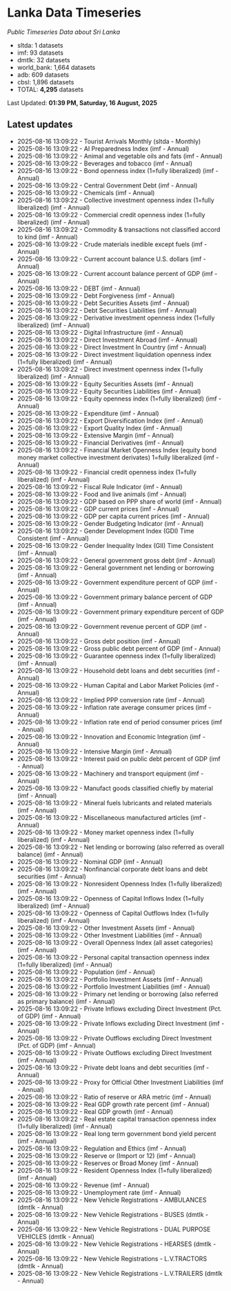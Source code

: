 # Lanka Data Timeseries
*Public Timeseries Data about Sri Lanka*

* sltda: 1 datasets
* imf: 93 datasets
* dmtlk: 32 datasets
* world_bank: 1,664 datasets
* adb: 609 datasets
* cbsl: 1,896 datasets
* TOTAL: **4,295** datasets

Last Updated: **01:39 PM, Saturday, 16 August, 2025**

## Latest updates

* 2025-08-16 13:09:22 - Tourist Arrivals Monthly (sltda - Monthly)
* 2025-08-16 13:09:22 - AI Preparedness Index (imf - Annual)
* 2025-08-16 13:09:22 - Animal and vegetable oils and fats (imf - Annual)
* 2025-08-16 13:09:22 - Beverages and tobacco (imf - Annual)
* 2025-08-16 13:09:22 - Bond openness index (1=fully liberalized) (imf - Annual)
* 2025-08-16 13:09:22 - Central Government Debt (imf - Annual)
* 2025-08-16 13:09:22 - Chemicals (imf - Annual)
* 2025-08-16 13:09:22 - Collective investment openness index (1=fully liberalized) (imf - Annual)
* 2025-08-16 13:09:22 - Commercial credit openness index (1=fully liberalized) (imf - Annual)
* 2025-08-16 13:09:22 - Commodity & transactions not classified accord to kind (imf - Annual)
* 2025-08-16 13:09:22 - Crude materials inedible except fuels (imf - Annual)
* 2025-08-16 13:09:22 - Current account balance U.S. dollars (imf - Annual)
* 2025-08-16 13:09:22 - Current account balance percent of GDP (imf - Annual)
* 2025-08-16 13:09:22 - DEBT (imf - Annual)
* 2025-08-16 13:09:22 - Debt Forgiveness (imf - Annual)
* 2025-08-16 13:09:22 - Debt Securities Assets (imf - Annual)
* 2025-08-16 13:09:22 - Debt Securities Liabilities (imf - Annual)
* 2025-08-16 13:09:22 - Derivative investment openness index (1=fully liberalized) (imf - Annual)
* 2025-08-16 13:09:22 - Digital Infrastructure (imf - Annual)
* 2025-08-16 13:09:22 - Direct Investment Abroad (imf - Annual)
* 2025-08-16 13:09:22 - Direct Investment In Country (imf - Annual)
* 2025-08-16 13:09:22 - Direct investment liquidation openness index (1=fully liberalized) (imf - Annual)
* 2025-08-16 13:09:22 - Direct investment openness index (1=fully liberalized) (imf - Annual)
* 2025-08-16 13:09:22 - Equity Securities Assets (imf - Annual)
* 2025-08-16 13:09:22 - Equity Securities Liabilities (imf - Annual)
* 2025-08-16 13:09:22 - Equity openness index (1=fully liberalized) (imf - Annual)
* 2025-08-16 13:09:22 - Expenditure (imf - Annual)
* 2025-08-16 13:09:22 - Export Diversification Index (imf - Annual)
* 2025-08-16 13:09:22 - Export Quality Index (imf - Annual)
* 2025-08-16 13:09:22 - Extensive Margin (imf - Annual)
* 2025-08-16 13:09:22 - Financial Derivatives (imf - Annual)
* 2025-08-16 13:09:22 - Financial Market Openness Index (equity bond money market collective investment derivates) 1=fully liberalized (imf - Annual)
* 2025-08-16 13:09:22 - Financial credit openness index (1=fully liberalized) (imf - Annual)
* 2025-08-16 13:09:22 - Fiscal Rule Indicator (imf - Annual)
* 2025-08-16 13:09:22 - Food and live animals (imf - Annual)
* 2025-08-16 13:09:22 - GDP based on PPP share of world (imf - Annual)
* 2025-08-16 13:09:22 - GDP current prices (imf - Annual)
* 2025-08-16 13:09:22 - GDP per capita current prices (imf - Annual)
* 2025-08-16 13:09:22 - Gender Budgeting Indicator (imf - Annual)
* 2025-08-16 13:09:22 - Gender Development Index (GDI) Time Consistent (imf - Annual)
* 2025-08-16 13:09:22 - Gender Inequality Index (GII) Time Consistent (imf - Annual)
* 2025-08-16 13:09:22 - General government gross debt (imf - Annual)
* 2025-08-16 13:09:22 - General government net lending or borrowing (imf - Annual)
* 2025-08-16 13:09:22 - Government expenditure percent of GDP (imf - Annual)
* 2025-08-16 13:09:22 - Government primary balance percent of GDP (imf - Annual)
* 2025-08-16 13:09:22 - Government primary expenditure percent of GDP (imf - Annual)
* 2025-08-16 13:09:22 - Government revenue percent of GDP (imf - Annual)
* 2025-08-16 13:09:22 - Gross debt position (imf - Annual)
* 2025-08-16 13:09:22 - Gross public debt percent of GDP (imf - Annual)
* 2025-08-16 13:09:22 - Guarantee openness index (1=fully liberalized) (imf - Annual)
* 2025-08-16 13:09:22 - Household debt loans and debt securities (imf - Annual)
* 2025-08-16 13:09:22 - Human Capital and Labor Market Policies (imf - Annual)
* 2025-08-16 13:09:22 - Implied PPP conversion rate (imf - Annual)
* 2025-08-16 13:09:22 - Inflation rate average consumer prices (imf - Annual)
* 2025-08-16 13:09:22 - Inflation rate end of period consumer prices (imf - Annual)
* 2025-08-16 13:09:22 - Innovation and Economic Integration (imf - Annual)
* 2025-08-16 13:09:22 - Intensive Margin (imf - Annual)
* 2025-08-16 13:09:22 - Interest paid on public debt percent of GDP (imf - Annual)
* 2025-08-16 13:09:22 - Machinery and transport equipment (imf - Annual)
* 2025-08-16 13:09:22 - Manufact goods classified chiefly by material (imf - Annual)
* 2025-08-16 13:09:22 - Mineral fuels lubricants and related materials (imf - Annual)
* 2025-08-16 13:09:22 - Miscellaneous manufactured articles (imf - Annual)
* 2025-08-16 13:09:22 - Money market openness index (1=fully liberalized) (imf - Annual)
* 2025-08-16 13:09:22 - Net lending or borrowing (also referred as overall balance) (imf - Annual)
* 2025-08-16 13:09:22 - Nominal GDP (imf - Annual)
* 2025-08-16 13:09:22 - Nonfinancial corporate debt loans and debt securities (imf - Annual)
* 2025-08-16 13:09:22 - Nonresident Openness Index (1=fully liberalized) (imf - Annual)
* 2025-08-16 13:09:22 - Openness of Capital Inflows Index (1=fully liberalized) (imf - Annual)
* 2025-08-16 13:09:22 - Openness of Capital Outflows Index (1=fully liberalized) (imf - Annual)
* 2025-08-16 13:09:22 - Other Investment Assets (imf - Annual)
* 2025-08-16 13:09:22 - Other Investment Liabilities (imf - Annual)
* 2025-08-16 13:09:22 - Overall Openness Index (all asset categories) (imf - Annual)
* 2025-08-16 13:09:22 - Personal capital transaction openness index (1=fully liberalized) (imf - Annual)
* 2025-08-16 13:09:22 - Population (imf - Annual)
* 2025-08-16 13:09:22 - Portfolio Investment Assets (imf - Annual)
* 2025-08-16 13:09:22 - Portfolio Investment Liabilities (imf - Annual)
* 2025-08-16 13:09:22 - Primary net lending or borrowing (also referred as primary balance) (imf - Annual)
* 2025-08-16 13:09:22 - Private Inflows excluding Direct Investment (Pct. of GDP) (imf - Annual)
* 2025-08-16 13:09:22 - Private Inflows excluding Direct Investment (imf - Annual)
* 2025-08-16 13:09:22 - Private Outflows excluding Direct Investment (Pct. of GDP) (imf - Annual)
* 2025-08-16 13:09:22 - Private Outflows excluding Direct Investment (imf - Annual)
* 2025-08-16 13:09:22 - Private debt loans and debt securities (imf - Annual)
* 2025-08-16 13:09:22 - Proxy for Official Other Investment Liabilities (imf - Annual)
* 2025-08-16 13:09:22 - Ratio of reserve or ARA metric (imf - Annual)
* 2025-08-16 13:09:22 - Real GDP growth rate percent (imf - Annual)
* 2025-08-16 13:09:22 - Real GDP growth (imf - Annual)
* 2025-08-16 13:09:22 - Real estate capital transaction openness index (1=fully liberalized) (imf - Annual)
* 2025-08-16 13:09:22 - Real long term government bond yield percent (imf - Annual)
* 2025-08-16 13:09:22 - Regulation and Ethics (imf - Annual)
* 2025-08-16 13:09:22 - Reserve or (Import or 12) (imf - Annual)
* 2025-08-16 13:09:22 - Reserves or Broad Money (imf - Annual)
* 2025-08-16 13:09:22 - Resident Openness Index (1=fully liberalized) (imf - Annual)
* 2025-08-16 13:09:22 - Revenue (imf - Annual)
* 2025-08-16 13:09:22 - Unemployment rate (imf - Annual)
* 2025-08-16 13:09:22 - New Vehicle Registrations - AMBULANCES (dmtlk - Annual)
* 2025-08-16 13:09:22 - New Vehicle Registrations - BUSES (dmtlk - Annual)
* 2025-08-16 13:09:22 - New Vehicle Registrations - DUAL PURPOSE VEHICLES (dmtlk - Annual)
* 2025-08-16 13:09:22 - New Vehicle Registrations - HEARSES (dmtlk - Annual)
* 2025-08-16 13:09:22 - New Vehicle Registrations - L.V.TRACTORS (dmtlk - Annual)
* 2025-08-16 13:09:22 - New Vehicle Registrations - L.V.TRAILERS (dmtlk - Annual)
